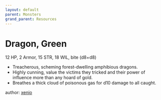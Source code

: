 ```yaml
---
layout: default
parent: Monsters
grand_parent: Resources
---
```


# Dragon, Green

12 HP, 2 Armor, 15 STR, 18 WIL, bite (d8+d8)  

- Treacherous, scheming forest-dwelling amphibious dragons.  
- Highly cunning, value the victims they tricked and their power of influence more than any hoard of gold.  
- Breathes a thick cloud of poisonous gas for d10 damage to all caught.  

author: [xenio](https://xenioinabottle.blogspot.com)
